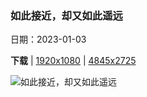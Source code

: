 ### 如此接近，却又如此遥远

日期：2023-01-03

**下载**  |  [1920x1080](https://cn.bing.com/th?id=OHR.Perihelion_ZH-CN8681537155_1920x1080.jpg)  |  [4845x2725](https://cn.bing.com/th?id=OHR.Perihelion_ZH-CN8681537155_UHD.jpg)

![如此接近，却又如此遥远](https://cn.bing.com/th?id=OHR.Perihelion_ZH-CN8681537155_1920x1080.jpg "从国际空间站看到的地球 (© JSC/NASA)")

